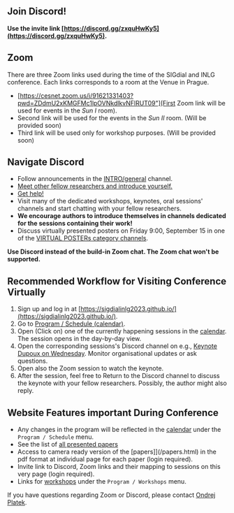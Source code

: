 ## Join Discord!

**Use the invite link [https://discord.gg/zxquHwKy5](https://discord.gg/zxquHwKy5).**

## Zoom

There are three Zoom links used during the time of the SIGdial and INLG conference. Each links corresponds to a room at the Venue in Prague.
<!-- See sitedata/sessions_links.yml -->

- [https://cesnet.zoom.us/j/91621331403?pwd=ZDdmU2xKMGFMc1lpOVNkdlkvNFlRUT09"](First Zoom link will be used for events in the _Sun I_ room).
- Second link will be used for the events in the _Sun II_ room. (Will be provided soon)
- Third link will be used only for workshop purposes. (Will be provided soon)

## Navigate Discord

- Follow announcements in the [INTRO/general](https://discord.com/channels/1112733937828102206/1112733937828102209) channel.
- [Meet other fellow researchers and introduce yourself.](https://discord.com/channels/1112733937828102206/1146806529492787220)
- [Get help!](https://discord.com/channels/1112733937828102206/1146404262994260018l)
- Visit many of the dedicated workshops, keynotes, oral sessions' channels and start chatting with your fellow researchers.
- **We encourage authors to introduce themselves in channels dedicated for the sessions containing their work!**
- Discuss virtually presented posters on Friday 9:00, September 15 in one of the [VIRTUAL POSTERs category channels](https://discord.com/channels/1112733937828102206/1146936529722277908).

**Use Discord instead of the build-in Zoom chat. The Zoom chat won't be supported.**

## Recommended Workflow for Visiting Conference Virtually
1. Sign up and log in at [https://sigdialinlg2023.github.io/](https://sigdialinlg2023.github.io/).
2. Go to [Program / Schedule (calendar)](/calendar.html).
3. Open (Click on) one of the currently happening sessions in the [calendar](/calendar.html). The session opens in the day-by-day view.
4. Open the corresponding sessions's Discord channel on e.g., [Keynote Dupoux on Wednesday](https://sigdialinlg2023.github.io/calendar.html#tab-Wednesday). Monitor organisational updates or ask questions.
5. Open also the Zoom session to watch the keynote.
6. After the session, feel free to Return to the Discord channel to discuss the keynote with your fellow researchers. Possibly, the author might also reply.


## Website Features important During Conference
- Any changes in the program will be reflected in the [calendar](/calendar.html) under the `Program / Schedule` menu.
- See the list of [all presented papers](/papers.html) 
- Access to camera ready version of the [papers]](/papers.html) in the pdf format at individual page for each paper (login required). 
- Invite link to Discord, Zoom links and their mapping to sessions on this very page  (login required). 
- Links for [workshops](/workshops.html) under the `Program / Workshops` menu.

If you have questions regarding Zoom or Discord, please contact <a href="https://ufal.mff.cuni.cz/ondrej-platek">Ondrej Platek</a>.
